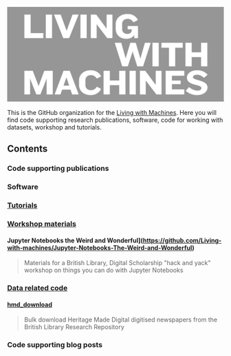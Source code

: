 
![Living with Machines logo](../lwm_logo_cropped.png)

This is the GitHub organization for the [Living with Machines](https://livingwithmachines.ac.uk/). Here you will find code supporting research publications, software, code for working with datasets, workshop and tutorials.

## Contents

### Code supporting publications 

### Software

### [Tutorials](https://github.com/search?q=topic%3Atutorial+org%3ALiving-with-machines+fork%3Atrue) 

### [Workshop materials](https://github.com/search?q=topic%3Aworkshop+org%3ALiving-with-machines+fork%3Atrue)

#### Jupyter Notebooks the Weird and Wonderful](https://github.com/Living-with-machines/Jupyter-Notebooks-The-Weird-and-Wonderful)
> Materials for a British Library, Digital Scholarship "hack and yack" workshop on things you can do with Jupyter Notebooks

### [Data related code](https://github.com/search?q=topic%3Adataset+org%3ALiving-with-machines&type=Repositories) 

#### [hmd_download](https://github.com/Living-with-machines/hmd_newspaper_dl)
> Bulk download Heritage Made Digital digitised newspapers from the British Library Research Repository

### Code supporting blog posts 
